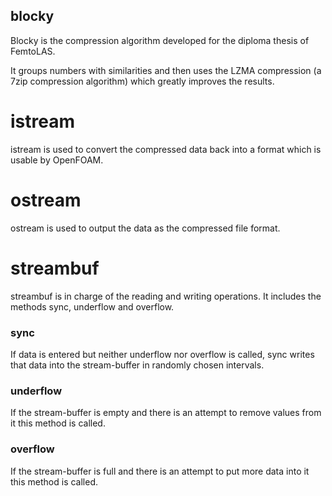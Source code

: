 ## blocky
Blocky is the compression algorithm developed for the diploma thesis of FemtoLAS.

It groups numbers with similarities and then uses the LZMA compression (a 7zip compression algorithm) which greatly improves the results.


# istream
istream is used to convert the compressed data back into a format which is usable by OpenFOAM.


# ostream
ostream is used to output the data as the compressed file format.


# streambuf
streambuf is in charge of the reading and writing operations.
It includes the methods sync, underflow and overflow.
  
### sync
If data is entered but neither underflow nor overflow is called, sync writes that data into the stream-buffer in randomly chosen intervals.
### underflow
If the stream-buffer is empty and there is an attempt to remove values from it this method is called.
### overflow
If the stream-buffer is full and there is an attempt to put more data into it this method is called.

